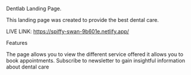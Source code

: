 Dentlab Landing Page.

This landing page was created to provide the best dental care.

LIVE LINK: https://spiffy-swan-9b601e.netlify.app/

Features

The page allows you to view the different service offered
it allows you to book appointments.
Subscribe to newsletter to gain insightful information about dental care
